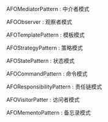 AFOMediatorPattern :    中介者模式

AFOObserver : 观察者模式

AFOTemplatePattern : 模板模式

AFOStrategyPattern : 策略模式

AFOStatePattern : 状态模式

AFOCommandPattern : 命令模式

AFOResponsibilityPattern : 责任链模式

AFOVisitorPatter : 访问者模式

AFOMementoPattern : 备忘录模式



